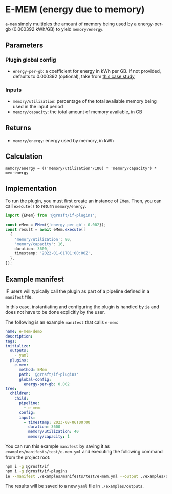 # E-MEM (energy due to memory)

`e-mem` simply multiples the amount of memory being used by a energy-per-gb
(0.000392 kWh/GB) to yield `memory/energy`.

## Parameters

### Plugin global config

- `energy-per-gb`: a coefficient for energy in kWh per GB. If not provided,
  defaults to 0.000392 (optional), take from [this case study](https://www.cloudcarbonfootprint.org/docs/methodology/#memory)

### Inputs

- `memory/utilization`: percentage of the total available memory being used in the input period
- `memory/capacity`: the total amount of memory available, in GB

## Returns

- `memory/energy`: energy used by memory, in kWh

## Calculation

```psuedocode
memory/energy = (('memory/utilization'/100) * 'memory/capacity') * mem-energy
```

## Implementation

To run the plugin, you must first create an instance of `EMem`. Then, you can call `execute()` to return `memory/energy`.

```typescript
import {EMem} from '@grnsft/if-plugins';

const eMem = EMem({'energy-per-gb': 0.002});
const result = await eMem.execute([
  {
    'memory/utilization': 80,
    'memory/capacity': 16,
    duration: 3600,
    timestamp: '2022-01-01T01:00:00Z',
  },
]);
```

## Example manifest

IF users will typically call the plugin as part of a pipeline defined in
a `manifest` file.

In this case, instantiating and configuring the plugin is
handled by `ie` and does not have to be done explicitly by
the user.

The following is an example `manifest` that calls `e-mem`:

```yaml
name: e-mem-demo
description:
tags:
initialize:
  outputs:
    - yaml
  plugins:
    e-mem:
      method: EMem
      path: '@grnsft/if-plugins'
      global-config:
        energy-per-gb: 0.002
tree:
  children:
    child:
      pipeline:
        - e-mem
      config:
      inputs:
        - timestamp: 2023-08-06T00:00
          duration: 3600
          memory/utilization: 40
          memory/capacity: 1
```

You can run this example `manifest` by saving it as `examples/manifests/test/e-mem.yml` and executing the following command from the project root:

```sh
npm i -g @grnsft/if
npm i -g @grnsft/if-plugins
ie --manifest ./examples/manifests/test/e-mem.yml --output ./examples/outputs/e-mem.yml
```

The results will be saved to a new `yaml` file in `./examples/outputs`.
